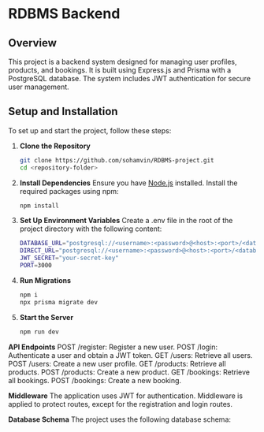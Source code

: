 
# RDBMS Backend

## Overview

This project is a backend system designed for managing user profiles, products, and bookings. It is built using Express.js and Prisma with a PostgreSQL database. The system includes JWT authentication for secure user management.

## Setup and Installation

To set up and start the project, follow these steps:

1. **Clone the Repository**

   ```bash
   git clone https://github.com/sohamvin/RDBMS-project.git
   cd <repository-folder>
    ```

2. **Install Dependencies**
    Ensure you have [Node.js](https://nodejs.org/en/download/package-manager) installed. Install the required packages using npm:

    ```bash
    npm install
    ```

3. **Set Up Environment Variables**
    Create a .env file in the root of the project directory with the following content:
    ```bash
    DATABASE_URL="postgresql://<username>:<password>@<host>:<port>/<database>?schema=public"
    DIRECT_URL="postgresql://<username>:<password>@<host>:<port>/<database>"
    JWT_SECRET="your-secret-key"
    PORT=3000
    ```

4. **Run Migrations**
    ```bash
    npm i
    npx prisma migrate dev
    ```

5. **Start the Server**
    ```bash
    npm run dev
    ```


**API Endpoints**
POST /register: Register a new user.
POST /login: Authenticate a user and obtain a JWT token.
GET /users: Retrieve all users.
POST /users: Create a new user profile.
GET /products: Retrieve all products.
POST /products: Create a new product.
GET /bookings: Retrieve all bookings.
POST /bookings: Create a new booking.



**Middleware**
The application uses JWT for authentication. Middleware is applied to protect routes, except for the registration and login routes.

**Database Schema**
The project uses the following database schema:


